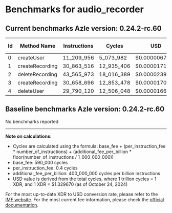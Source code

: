 # Benchmarks for audio_recorder

## Current benchmarks Azle version: 0.24.2-rc.60

| Id  | Method Name     | Instructions | Cycles     | USD           | USD/Million Calls |
| --- | --------------- | ------------ | ---------- | ------------- | ----------------- |
| 0   | createUser      | 11_209_956   | 5_073_982  | $0.0000067467 | $6.74             |
| 1   | createRecording | 30_863_516   | 12_935_406 | $0.0000171998 | $17.19            |
| 2   | deleteRecording | 43_565_973   | 18_016_389 | $0.0000239559 | $23.95            |
| 3   | createRecording | 30_658_696   | 12_853_478 | $0.0000170909 | $17.09            |
| 4   | deleteUser      | 29_790_120   | 12_506_048 | $0.0000166289 | $16.62            |

## Baseline benchmarks Azle version: 0.24.2-rc.60

No benchmarks reported

---

**Note on calculations:**

-   Cycles are calculated using the formula: base_fee + (per_instruction_fee \* number_of_instructions) + (additional_fee_per_billion \* floor(number_of_instructions / 1_000_000_000))
-   base_fee: 590_000 cycles
-   per_instruction_fee: 0.4 cycles
-   additional_fee_per_billion: 400_000_000 cycles per billion instructions
-   USD value is derived from the total cycles, where 1 trillion cycles = 1 XDR, and 1 XDR = $1.329670 (as of October 24, 2024)

For the most up-to-date XDR to USD conversion rate, please refer to the [IMF website](https://www.imf.org/external/np/fin/data/rms_sdrv.aspx).
For the most current fee information, please check the [official documentation](https://internetcomputer.org/docs/current/developer-docs/gas-cost#execution).

